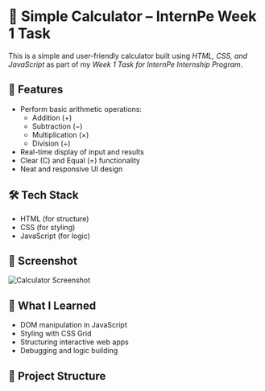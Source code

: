 # 🔢 Simple Calculator – InternPe Week 1 Task

This is a simple and user-friendly calculator built using *HTML, CSS, and JavaScript* as part of my *Week 1 Task for InternPe Internship Program*.

## 🚀 Features

- Perform basic arithmetic operations:
  - Addition (+)
  - Subtraction (−)
  - Multiplication (×)
  - Division (÷)
- Real-time display of input and results
- Clear (C) and Equal (=) functionality
- Neat and responsive UI design

## 🛠 Tech Stack

- HTML (for structure)
- CSS (for styling)
- JavaScript (for logic)

## 📸 Screenshot

![Calculator Screenshot](screenshot.png) <!-- You can replace this with your actual image file -->

## 🧠 What I Learned

- DOM manipulation in JavaScript
- Styling with CSS Grid
- Structuring interactive web apps
- Debugging and logic building

## 📁 Project Structure
